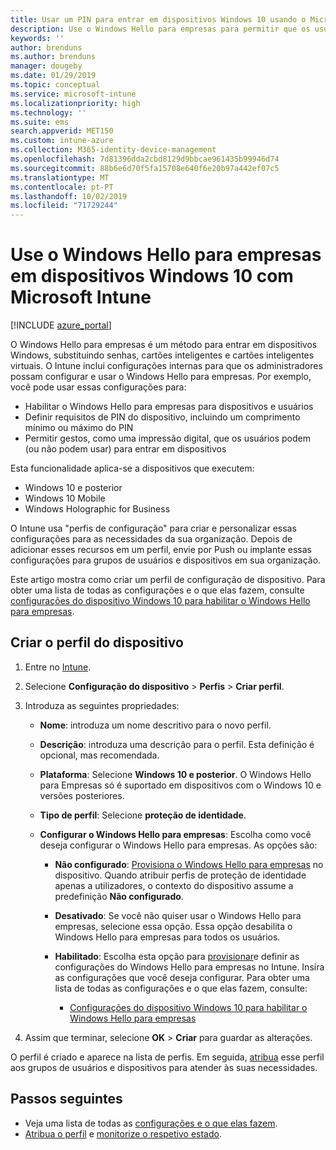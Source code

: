 ```yaml
---
title: Usar um PIN para entrar em dispositivos Windows 10 usando o Microsoft Intune-Azure | Microsoft Docs
description: Use o Windows Hello para empresas para permitir que os usuários entrem em dispositivos usando um PIN, uma impressão digital e muito mais. Crie um perfil de configuração de proteção de identidade no Intune para dispositivos Windows 10 com essas configurações e atribua o perfil a grupos de usuários e grupos de dispositivos.
keywords: ''
author: brenduns
ms.author: brenduns
manager: dougeby
ms.date: 01/29/2019
ms.topic: conceptual
ms.service: microsoft-intune
ms.localizationpriority: high
ms.technology: ''
ms.suite: ems
search.appverid: MET150
ms.custom: intune-azure
ms.collection: M365-identity-device-management
ms.openlocfilehash: 7d81396dda2cbd8129d9bbcae961435b99946d74
ms.sourcegitcommit: 88b6e6d70f5fa15708e640f6e20b97a442ef07c5
ms.translationtype: MT
ms.contentlocale: pt-PT
ms.lasthandoff: 10/02/2019
ms.locfileid: "71729244"
---
```

# <a name="use-windows-hello-for-business-on-windows-10-devices-with-microsoft-intune"></a>Use o Windows Hello para empresas em dispositivos Windows 10 com Microsoft Intune

[!INCLUDE [azure_portal](../includes/azure_portal.md)]

O Windows Hello para empresas é um método para entrar em dispositivos Windows, substituindo senhas, cartões inteligentes e cartões inteligentes virtuais. O Intune inclui configurações internas para que os administradores possam configurar e usar o Windows Hello para empresas. Por exemplo, você pode usar essas configurações para:

- Habilitar o Windows Hello para empresas para dispositivos e usuários
- Definir requisitos de PIN do dispositivo, incluindo um comprimento mínimo ou máximo do PIN
- Permitir gestos, como uma impressão digital, que os usuários podem (ou não podem usar) para entrar em dispositivos

Esta funcionalidade aplica-se a dispositivos que executem:

- Windows 10 e posterior
- Windows 10 Mobile
- Windows Holographic for Business

O Intune usa "perfis de configuração" para criar e personalizar essas configurações para as necessidades da sua organização. Depois de adicionar esses recursos em um perfil, envie por Push ou implante essas configurações para grupos de usuários e dispositivos em sua organização.

Este artigo mostra como criar um perfil de configuração de dispositivo. Para obter uma lista de todas as configurações e o que elas fazem, consulte [configurações do dispositivo Windows 10 para habilitar o Windows Hello para empresas](identity-protection-windows-settings.md).

## <a name="create-the-device-profile"></a>Criar o perfil do dispositivo

1. Entre no [Intune](https://go.microsoft.com/fwlink/?linkid=2090973).
2. Selecione **Configuração do dispositivo** > **Perfis** > **Criar perfil**.
3. Introduza as seguintes propriedades:

    - **Nome**: introduza um nome descritivo para o novo perfil.
    - **Descrição**: introduza uma descrição para o perfil. Esta definição é opcional, mas recomendada.
    - **Plataforma**: Selecione **Windows 10 e posterior**. O Windows Hello para Empresas só é suportado em dispositivos com o Windows 10 e versões posteriores.
    - **Tipo de perfil**: Selecione **proteção de identidade**.
    - **Configurar o Windows Hello para empresas**: Escolha como você deseja configurar o Windows Hello para empresas. As opções são:

        - **Não configurado**: [Provisiona o Windows Hello para empresas](https://docs.microsoft.com/windows/security/identity-protection/hello-for-business/hello-how-it-works-provisioning) no dispositivo. Quando atribuir perfis de proteção de identidade apenas a utilizadores, o contexto do dispositivo assume a predefinição **Não configurado**.
        - **Desativado**: Se você não quiser usar o Windows Hello para empresas, selecione essa opção. Essa opção desabilita o Windows Hello para empresas para todos os usuários.
        - **Habilitado**: Escolha esta opção para [provisionar](https://docs.microsoft.com/windows/security/identity-protection/hello-for-business/hello-how-it-works-provisioning)e definir as configurações do Windows Hello para empresas no Intune. Insira as configurações que você deseja configurar. Para obter uma lista de todas as configurações e o que elas fazem, consulte:

            - [Configurações do dispositivo Windows 10 para habilitar o Windows Hello para empresas](identity-protection-windows-settings.md)

4. Assim que terminar, selecione **OK** > **Criar** para guardar as alterações.

O perfil é criado e aparece na lista de perfis. Em seguida, [atribua](../configuration/device-profile-assign.md) esse perfil aos grupos de usuários e dispositivos para atender às suas necessidades.

<!--  Removing image as part of design review; retaining source until we known the disposition.

## Example of device restriction settings

In this high-level example, you'll create a device restriction policy that blocks the use of the built-in camera app on Android devices.

![How to disable the camera on Android devices](./media/identity-protection-configure/disable-android-camera.png)

-->

## <a name="next-steps"></a>Passos seguintes

- Veja uma lista de todas as [configurações e o que elas fazem](identity-protection-windows-settings.md).
- [Atribua o perfil](../configuration/device-profile-assign.md) e [monitorize o respetivo estado](../configuration/device-profile-monitor.md).
